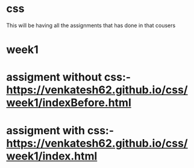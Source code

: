 # css

This will be having all the assignments that has done in that cousers


# week1 

# assigment without css:- https://venkatesh62.github.io/css/week1/indexBefore.html
# assigment with css:- https://venkatesh62.github.io/css/week1/index.html
